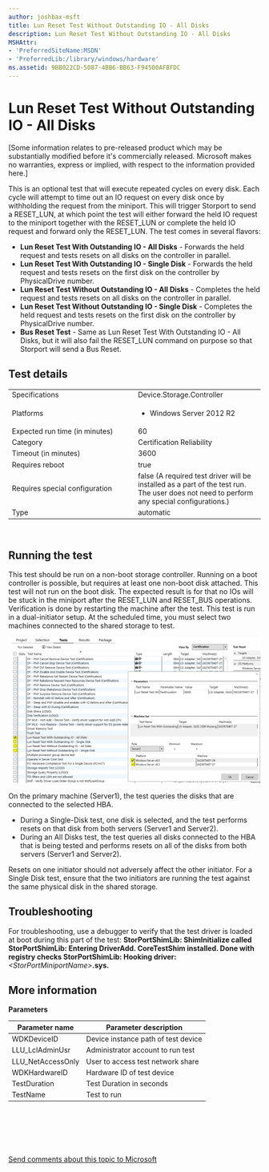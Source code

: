 ```yaml
---
author: joshbax-msft
title: Lun Reset Test Without Outstanding IO - All Disks
description: Lun Reset Test Without Outstanding IO - All Disks
MSHAttr:
- 'PreferredSiteName:MSDN'
- 'PreferredLib:/library/windows/hardware'
ms.assetid: 9BB022CD-5087-4BB6-BB63-F94500AFBFDC
---
```


# Lun Reset Test Without Outstanding IO - All Disks


\[Some information relates to pre-released product which may be substantially modified before it's commercially released. Microsoft makes no warranties, express or implied, with respect to the information provided here.\]

This is an optional test that will execute repeated cycles on every disk. Each cycle will attempt to time out an IO request on every disk once by withholding the request from the miniport. This will trigger Storport to send a RESET\_LUN, at which point the test will either forward the held IO request to the miniport together with the RESET\_LUN or complete the held IO request and forward only the RESET\_LUN. The test comes in several flavors:

-   **Lun Reset Test With Outstanding IO - All Disks** - Forwards the held request and tests resets on all disks on the controller in parallel.
-   **Lun Reset Test With Outstanding IO - Single Disk** - Forwards the held request and tests resets on the first disk on the controller by PhysicalDrive number.
-   **Lun Reset Test Without Outstanding IO - All Disks** - Completes the held request and tests resets on all disks on the controller in parallel.
-   **Lun Reset Test Without Outstanding IO - Single Disk** - Completes the held request and tests resets on the first disk on the controller by PhysicalDrive number.
-   **Bus Reset Test** - Same as Lun Reset Test With Outstanding IO - All Disks, but it will also fail the RESET\_LUN command on purpose so that Storport will send a Bus Reset.

## Test details


<table>
<colgroup>
<col width="50%" />
<col width="50%" />
</colgroup>
<tbody>
<tr class="odd">
<td>Specifications</td>
<td>Device.Storage.Controller</td>
</tr>
<tr class="even">
<td>Platforms</td>
<td><ul>
<li>Windows Server 2012 R2</li>
</ul></td>
</tr>
<tr class="odd">
<td>Expected run time (in minutes)</td>
<td>60</td>
</tr>
<tr class="even">
<td>Category</td>
<td>Certification Reliability</td>
</tr>
<tr class="odd">
<td>Timeout (in minutes)</td>
<td>3600</td>
</tr>
<tr class="even">
<td>Requires reboot</td>
<td>true</td>
</tr>
<tr class="odd">
<td>Requires special configuration</td>
<td>false (A required test driver will be installed as a part of the test run. The user does not need to perform any special configurations.)</td>
</tr>
<tr class="even">
<td>Type</td>
<td>automatic</td>
</tr>
</tbody>
</table>

 

## Running the test


This test should be run on a non-boot storage controller. Running on a boot controller is possible, but requires at least one non-boot disk attached. This test will not run on the boot disk. The expected result is for that no IOs will be stuck in the miniport after the RESET\_LUN and RESET\_BUS operations. Verification is done by restarting the machine after the test. This test is run in a dual-initiator setup. At the scheduled time, you must select two machines connected to the shared storage to test.

![](images/bus-reset-test-1.png)

On the primary machine (Server1), the test queries the disks that are connected to the selected HBA.

-   During a Single-Disk test, one disk is selected, and the test performs resets on that disk from both servers (Server1 and Server2).
-   During an All Disks test, the test queries all disks connected to the HBA that is being tested and performs resets on all of the disks from both servers (Server1 and Server2).

Resets on one initiator should not adversely affect the other initiator. For a Single Disk test, ensure that the two initiators are running the test against the same physical disk in the shared storage.

## Troubleshooting


For troubleshooting, use a debugger to verify that the test driver is loaded at boot during this part of the test: **StorPortShimLib: ShimInitialize called StorPortShimLib: Entering DriverAdd. CoreTestShim installed. Done with registry checks StorPortShimLib: Hooking driver:** *&lt;StorPortMiniportName&gt;***.sys.**

## More information


**Parameters**

| Parameter name     | Parameter description               |
|--------------------|-------------------------------------|
| WDKDeviceID        | Device instance path of test device |
| LLU\_LclAdminUsr   | Administrator account to run test   |
| LLU\_NetAccessOnly | User to access test network share   |
| WDKHardwareID      | Hardware ID of test device          |
| TestDuration       | Test Duration in seconds            |
| TestName           | Test to run                         |

 

 

 

[Send comments about this topic to Microsoft](mailto:wsddocfb@microsoft.com?subject=Documentation%20feedback%20%5Bp_hck\p_hck%5D:%20Lun%20Reset%20Test%20Without%20Outstanding%20IO%20-%20All%20Disks%20%20RELEASE:%20%284/27/2016%29&body=%0A%0APRIVACY%20STATEMENT%0A%0AWe%20use%20your%20feedback%20to%20improve%20the%20documentation.%20We%20don't%20use%20your%20email%20address%20for%20any%20other%20purpose,%20and%20we'll%20remove%20your%20email%20address%20from%20our%20system%20after%20the%20issue%20that%20you're%20reporting%20is%20fixed.%20While%20we're%20working%20to%20fix%20this%20issue,%20we%20might%20send%20you%20an%20email%20message%20to%20ask%20for%20more%20info.%20Later,%20we%20might%20also%20send%20you%20an%20email%20message%20to%20let%20you%20know%20that%20we've%20addressed%20your%20feedback.%0A%0AFor%20more%20info%20about%20Microsoft's%20privacy%20policy,%20see%20http://privacy.microsoft.com/default.aspx. "Send comments about this topic to Microsoft")




